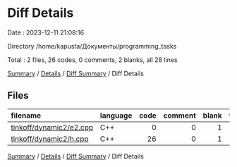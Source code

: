 # Diff Details

Date : 2023-12-11 21:08:16

Directory /home/kapusta/Документы/programming_tasks

Total : 2 files,  26 codes, 0 comments, 2 blanks, all 28 lines

[Summary](results.md) / [Details](details.md) / [Diff Summary](diff.md) / Diff Details

## Files
| filename | language | code | comment | blank | total |
| :--- | :--- | ---: | ---: | ---: | ---: |
| [tinkoff/dynamic2/e2.cpp](/tinkoff/dynamic2/e2.cpp) | C++ | 0 | 0 | 1 | 1 |
| [tinkoff/dynamic2/h.cpp](/tinkoff/dynamic2/h.cpp) | C++ | 26 | 0 | 1 | 27 |

[Summary](results.md) / [Details](details.md) / [Diff Summary](diff.md) / Diff Details